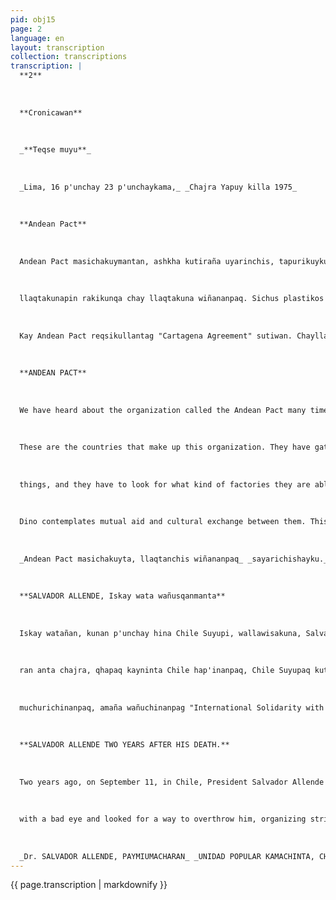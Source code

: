 ```yaml
---
pid: obj15
page: 2
language: en
layout: transcription
collection: transcriptions
transcription: |
  **2**
  
  
  
  **Cronicawan**
  
  
  
  _**Teqse muyu**_
  
  
  
  _Lima, 16 p'unchay 23 p'unchaykama,_ _Chajra Yapuy killa 1975_
  
  
  
  **Andean Pact**
  
  
  
  Andean Pact masichakuymantan, ashkha kutiraña uyarinchis, tapurikuykutaq imataq Andean Pact, imapaqmrikhurimun. Chaymantan kunan rimasunchis. Andean Pact masichakuypin, soqta llaqtakuna huñunakunku, Peru, Ecuador, Bolivia, Chile, Colombia, Venezuela llaqtakunan kashanku. Paykuna huñunakunku, industry qespichiyta mashkhaspa, mayqen llaqtapipas allinta industry hatarinanpaq, hinaspa paykunapuralla chhalanqaku, imposed mana chaninchaspa Ichaqa, chayindustrialkunaqa suqtantin
  
  
  
  llaqtakunapin rakikunqa chay llaqtakuna wiñananpaq. Sichus plastikos fabrikata, Peru Suyupi sayarichisunman chayqa, manañan huqkaq pisqa llaqtakunapi chay fabrikata sayarichinkumanchu, paykunan ajllananku ima fabrikata sayarichinqaku, sichu allinta hunt'achiyta atinqaku chayta qhawaspa, kaqllataqmi qhawakunqaku, sichus chay hina fabrikata huq llaqtapi manaraq hatarichinkuchu. Hinallataqmi, Andean Pact ruwakun, paykunapuralla yanaparikunankupaq lliw ruwaykunapi, yachayta yachachikuspa ima.
  
  
  
  Kay Andean Pact reqsikullantag "Cartagena Agreement" sutiwan. Chayllata rimasaqku kunanqaq'aya p'unchaypi, kaymanta rimaspa, astawan mast'arikusun.
  
  
  
  **ANDEAN PACT**
  
  
  
  We have heard about the organization called the Andean Pact many times, and we have asked ourselves what the Andean Pact is, and why it was created. We will talk about that now. In the Andean Pact, six countries have come together: Peru, Ecuador, Bolivia, Chile, Colombia, Venezuela, and other plastics factories.
  
  
  
  These are the countries that make up this organization. They have gathered together, seeking to industrialize, so that the industry of each of these countries can develop. In addition, the products manufactured in these countries, in their mutual exchange, have preferential tariffs, and taxes are lower. These industries must be distributed among the six countries, to promote the uniform development of these countries. For example, if Peru were to build a plastics factory, then the other five countries would no longer be able to build other plastics factories. Colombia, Venezuela, etc.
  
  
  
  things, and they have to look for what kind of factories they are able to operate well, what they can produce well, but always observing that another country is not producing the same thing. Likewise, the Pact. An
  
  
  
  Dino contemplates mutual aid and cultural exchange between them. This Andean Pact is also known as the "Cartagena Agreement." We'll cover this for today; we'll expand further in the coming days.
  
  
  
  _Andean Pact masichakuyta, llaqtanchis wiñananpaq_ _sayarichishayku._ _The Andean Pact we are building for the_ _development of our people._
  
  
  
  **SALVADOR ALLENDE, Iskay wata wañusqanmanta**
  
  
  
  Iskay watañan, kunan p'unchay hina Chile Suyupi, wallawisakuna, Salvador Allende kamachiqta wañuchiranku Paymi karan llaqtan Umalliq. Unidad Popular masichakuytan, Dr. SalvadonAllende umacharan, hinas pa, chilenukuna, Kamachiq kananpaq, paytan ajllaranku, ashkha masichaykunan chay Unidad Popularta hunt'achiran, paykunan Partido Socialista, Partido Comunista, MAPU partidupas, huch'uy masichaykunapuwan hunt'achiranku. Paykunan, ajllanakuy kaqtin llallirqanku, chay raykun Doctor Salvador Allende, Chile Kamachiqta hina sut'icharanku. Paymikamachiran Reforma Agra ria kananpaq, gamonalmanta allpata qechuspa, kanpesinokunaman rakinqan; hinallataqmi kamachi
  
  
  
  ran anta chajra, qhapaq kayninta Chile hap'inanpaq, Chile Suyupaq kutinpunanpaq; hinallataqmi kamachiran bankkunata Hap'inanpaq State. Chay ruwasqanwan qhapaq runakuna millayta qhawaqku, hinaspa qolluchiyta munaspa, llank'ananta sayachinku, kaqllataq taripaqkuna, hanpiqkuna, karukunayuq sayaqku. Chay huchan rayku, Augusto Pinochet, wallawisakunag Umalliqnin, Unidad Popular kamachis qanta urmachirqan, chaypin, wañuchiranku Dr. Salvador Allendeta. Ichaqa, Chilean llaqta runakunan, Unidad Popular kamachisqanta, amachayta munaspa, k'ijlluman lluqsiranku, hinaspa, wallawisakuna, ashkha runakunata wañuchinku, ashkha runakunan hap'irankupas, wajcha runakuna amachasqanku rayku. Chunka pisqayuq waranqanpi yupakushan, runa wañuchisqanku, hinallataqmi waranqanpi yupakushan piñay wasipi wesq'asqa runakuna Chayta qhawaspan, lliwmuyuntinpi runakuna, manan sumaq ñawiwan qhawanku chay Augusto Pinochetta, ashkha runakuna wañuchisqan rayku, runakuna muchurichisqan rayku. Hinallataqmi,muyuntinpi wajyashanku, rig
  
  
  
  muchurichinanpaq, amaña wañuchinanpag "International Solidarity with Chile", nispa masichayta hatarichispanku.
  
  
  
  **SALVADOR ALLENDE TWO YEARS AFTER HIS DEATH.**
  
  
  
  Two years ago, on September 11, in Chile, President Salvador Allende was killed by soldiers. The Popular Unity coalition was led by Dr. Salvador Allende, and when it came to electing President, Chileans chose Dr. Allende as their candidate. Several parties were grouped in Popular Unity, including the Socialist Party, the Communist Party, the MAPU, and other smaller parties that formed this coalition. Popular Unity won the elections and consequently proclaimed Dr. Salvador Allende President. He enacted laws such as the shan piñay wasipi wesq'as (Agrarian Reform), taking land from the local bosses and giving it to the peasants. He also nationalized the copper mines, Chile's main natural resource, so that Chile would own its mines. He also nationalized the banks. Because of these actions, the rich began to see him as a leader.
  
  
  
  with a bad eye and looked for a way to overthrow him, organizing strikes and other things, as did the lawyers, the doctors, the truck drivers. With that pretext, the Chief of the Chilean Army, Augusto Pinochet, overthrew the Popular Unity Government, where they killed Dr. Salador Allende. But the Chilean people, who supported the Popular Unity Government, took to the streets wanting to defend it. There, the soldiers killed many people, and later arrested many people who wanted to defend Popular Unity. 15,000 people have died this way, as well as many thousands more detained and locked up in jail. In light of this, people all over the world view Augusto Pinochet with a bad eye, and hold him responsible for the deaths of those thousands of people and for causing the suffering of all the Chilean people. Likewise, calls are being made all over the world to prevent this state of affairs from continuing, and to this end they have established organizations called "International Solidarity with Chile."
  
  
  
  _Dr. SALVADOR ALLENDE, PAYMIUMACHARAN_ _UNIDAD POPULAR KAMACHINTA, CHILE SUYUPI._ _(Dr. Salvador Allende, he headed the Government of_ _Unidad Popular in Chile)._
---
```


{{ page.transcription | markdownify }}
